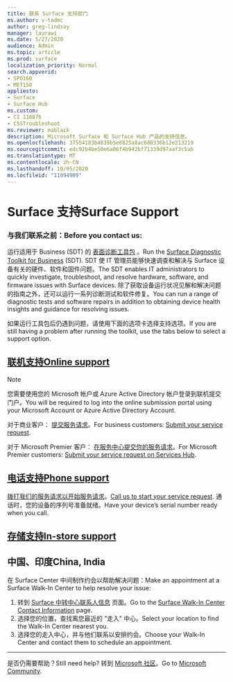 ```yaml
---
title: 联系 Surface 支持部门
ms.author: v-todmc
author: greg-lindsay
manager: laurawi
ms.date: 5/27/2020
audience: Admin
ms.topic: article
ms.prod: surface
localization_priority: Normal
search.appverid:
- SPO160
- MET150
appliesto:
- Surface
- Surface Hub
ms.custom:
- CI 118876
- CSSTroubleshoot
ms.reviewer: mablaik
description: Microsoft Surface 和 Surface Hub 产品的支持信息。
ms.openlocfilehash: 37554183b4839b5e6825a8ac680336b12e213219
ms.sourcegitcommit: edc92b4be50e6a86f4b942bf71339d97aaf3c5ab
ms.translationtype: MT
ms.contentlocale: zh-CN
ms.lasthandoff: 10/05/2020
ms.locfileid: "11094909"
---
```

# <span data-ttu-id="6cffa-103">Surface 支持</span><span class="sxs-lookup"><span data-stu-id="6cffa-103">Surface Support</span></span>

### <span data-ttu-id="6cffa-104">与我们联系之前：</span><span class="sxs-lookup"><span data-stu-id="6cffa-104">Before you contact us:</span></span>  

<span data-ttu-id="6cffa-105">运行适用于 Business (SDT) 的 [表面诊断工具包](https://docs.microsoft.com/surface/surface-diagnostic-toolkit-business) 。</span><span class="sxs-lookup"><span data-stu-id="6cffa-105">Run the [Surface Diagnostic Toolkit for Business](https://docs.microsoft.com/surface/surface-diagnostic-toolkit-business) (SDT).</span></span> <span data-ttu-id="6cffa-106">SDT 使 IT 管理员能够快速调查和解决与 Surface 设备有关的硬件、软件和固件问题。</span><span class="sxs-lookup"><span data-stu-id="6cffa-106">The SDT enables IT administrators to quickly investigate, troubleshoot, and resolve hardware, software, and firmware issues with Surface devices.</span></span> <span data-ttu-id="6cffa-107">除了获取设备运行状况见解和解决问题的指南之外，还可以运行一系列诊断测试和软件修复。</span><span class="sxs-lookup"><span data-stu-id="6cffa-107">You can run a range of diagnostic tests and software repairs in addition to obtaining device health insights and guidance for resolving issues.</span></span> 

<span data-ttu-id="6cffa-108">如果运行工具包后仍遇到问题，请使用下面的选项卡选择支持选项。</span><span class="sxs-lookup"><span data-stu-id="6cffa-108">If you are still having a problem after running the toolkit, use the tabs below to select a support option.</span></span>

## [<span data-ttu-id="6cffa-109">联机支持</span><span class="sxs-lookup"><span data-stu-id="6cffa-109">Online support</span></span>](#tab/online)

> [!NOTE]
> <span data-ttu-id="6cffa-110">您需要使用您的 Microsoft 帐户或 Azure Active Directory 帐户登录到联机提交门户。</span><span class="sxs-lookup"><span data-stu-id="6cffa-110">You will be required to log into the online submission portal using your Microsoft Account or Azure Active Directory Account.</span></span>  

<span data-ttu-id="6cffa-111">对于商业客户： [提交服务请求](https://support.serviceshub.microsoft.com/supportforbusiness/create?sapId=d383b26c-f150-6220-8f1b-e8aa325d9727)。</span><span class="sxs-lookup"><span data-stu-id="6cffa-111">For business customers: [Submit your service request](https://support.serviceshub.microsoft.com/supportforbusiness/create?sapId=d383b26c-f150-6220-8f1b-e8aa325d9727).</span></span> 

<span data-ttu-id="6cffa-112">对于 Microsoft Premier 客户： [在服务中心提交你的服务请求](https://serviceshub.microsoft.com/support/contactsupport)。</span><span class="sxs-lookup"><span data-stu-id="6cffa-112">For Microsoft Premier customers: [Submit your service request on Services Hub](https://serviceshub.microsoft.com/support/contactsupport).</span></span> 

 
## [<span data-ttu-id="6cffa-113">电话支持</span><span class="sxs-lookup"><span data-stu-id="6cffa-113">Phone support</span></span>](#tab/phone)

<span data-ttu-id="6cffa-114">[拨打我们的服务请求以开始服务请求](https://support.microsoft.com/help/4051701/global-customer-service-phone-numbers)。</span><span class="sxs-lookup"><span data-stu-id="6cffa-114">[Call us to start your service request](https://support.microsoft.com/help/4051701/global-customer-service-phone-numbers).</span></span> <span data-ttu-id="6cffa-115">通话时，您的设备的序列号准备就绪。</span><span class="sxs-lookup"><span data-stu-id="6cffa-115">Have your device’s serial number ready when you call.</span></span> 

## [<span data-ttu-id="6cffa-116">存储支持</span><span class="sxs-lookup"><span data-stu-id="6cffa-116">In-store support</span></span>](#tab/instore)

## <span data-ttu-id="6cffa-117">中国、印度</span><span class="sxs-lookup"><span data-stu-id="6cffa-117">China, India</span></span>

<span data-ttu-id="6cffa-118">在 Surface Center 中间制作约会以帮助解决问题：</span><span class="sxs-lookup"><span data-stu-id="6cffa-118">Make an appointment at a Surface Walk-In Center to help resolve your issue:</span></span>

1. <span data-ttu-id="6cffa-119">转到 [Surface 中转中心联系人信息](https://support.microsoft.com/help/4498593/find-surface-walk-in-center-contact-information) 页面。</span><span class="sxs-lookup"><span data-stu-id="6cffa-119">Go to the [Surface Walk-In Center Contact Information](https://support.microsoft.com/help/4498593/find-surface-walk-in-center-contact-information) page.</span></span> 
2. <span data-ttu-id="6cffa-120">选择您的位置，查找离您最近的 "走入" 中心。</span><span class="sxs-lookup"><span data-stu-id="6cffa-120">Select your location to find the Walk-In Center nearest you.</span></span>  
3. <span data-ttu-id="6cffa-121">选择您的走入中心，并与他们联系以安排约会。</span><span class="sxs-lookup"><span data-stu-id="6cffa-121">Choose your Walk-In Center and contact them to schedule an appointment.</span></span>


---

<span data-ttu-id="6cffa-122">是否仍需要帮助？</span><span class="sxs-lookup"><span data-stu-id="6cffa-122">Still need help?</span></span> <span data-ttu-id="6cffa-123">转到 [Microsoft 社区](https://answers.microsoft.com/)。</span><span class="sxs-lookup"><span data-stu-id="6cffa-123">Go to [Microsoft Community](https://answers.microsoft.com/).</span></span>
